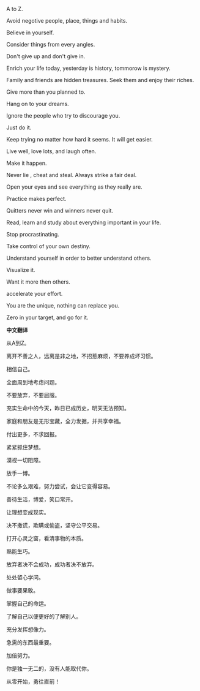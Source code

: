 

A to Z.

Avoid negotive people, place, things and habits.

Believe in yourself.

Consider things from every angles.

Don't give up and don't give in.

Enrich your life today, yesterday is history, tommorow is mystery.

Family and friends are hidden treasures. Seek them and enjoy their riches.

Give more than you planned to.

Hang on to your dreams.

Ignore the people who try to discourage you.

Just do it.

Keep trying no matter how hard it seems. It will get easier.

Live well, love lots, and laugh often.

Make it happen.

Never lie , cheat and steal. Always strike a fair deal.

Open your eyes and see everything as they really are.

Practice makes perfect.

Quitters never win and winners never quit.

Read, learn and study about everything important in your life.

Stop procrastinating.

Take control of your own destiny.

Understand yourself in order to better understand others.

Visualize it.

Want it more then others.

accelerate your effort.

You are the unique, nothing can replace you.

Zero in your target, and go for it.

**中文翻译**

从A到Z。

离开不善之人，远离是非之地，不招惹麻烦，不要养成坏习惯。

相信自己。

全面周到地考虑问题。

不要放弃，不要屈服。

充实生命中的今天，昨日已成历史，明天无法预知。

家庭和朋友是无形宝藏，全力发掘，并共享幸福。

付出更多，不求回报。

紧紧抓住梦想。

漠视一切阻障。

放手一博。

不论多么艰难，努力尝试，会让它变得容易。

善待生活，博爱，笑口常开。

让理想变成现实。

决不撒谎，欺瞒或偷盗，坚守公平交易。

打开心灵之窗，看清事物的本质。

熟能生巧。

放弃者决不会成功，成功者决不放弃。

处处留心学问。

做事要果敢。

掌握自己的命运。

了解自己以便更好的了解别人。

充分发挥想像力。

急需的东西最重要。

加倍努力。

你是独一无二的，没有人能取代你。

从零开始，勇往直前！